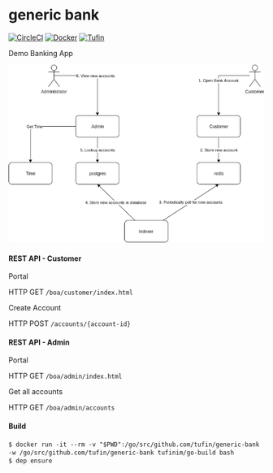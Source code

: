 # generic bank
[![CircleCI](https://circleci.com/gh/Tufin/generic-bank.svg?style=shield&circle-token=dadfdb30201b7acdcfe4c91a2670536bd937c188)](https://circleci.com/gh/Tufin/generic-bank)
[![Docker](https://img.shields.io/docker/pulls/tufinim/generic-bank.svg)](https://hub.docker.com/r/tufinim/generic-bank/)
[![Tufin](https://orca.tufin.io/api/generic-bank/world-trading/badges/security-score?image=tufinim/generic-bank&token=dd64b50a-2ac2-478b-a7e8-0fa0a8f14d31)](https://orca.tufin.io/ui/#/grid/scans;image=tufinim%2Fgeneric-bank)

Demo Banking App

![Generic Bank Diagram](https://github.com/Tufin/generic-bank/blob/world-trading/BofA%20Diagram.png)


#### REST API - Customer
Portal

HTTP GET `/boa/customer/index.html`

Create Account

HTTP POST `/accounts/{account-id}`

#### REST API - Admin
Portal

HTTP GET `/boa/admin/index.html`

Get all accounts

HTTP GET `/boa/admin/accounts` 

#### Build
```
$ docker run -it --rm -v "$PWD":/go/src/github.com/tufin/generic-bank -w /go/src/github.com/tufin/generic-bank tufinim/go-build bash
$ dep ensure
```
